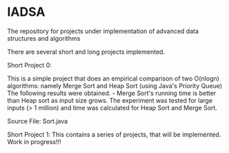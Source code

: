 # IADSA
The repository for projects under implementation of advanced data structures and algorithms 

There are several short and long projects implemented. 

Short Project 0:

This is a simple project that does an empirical comparison of two O(nlogn) algorithms: namely Merge Sort and Heap Sort (using Java's Priority Queue)
The following results were obtained. - Merge Sort's running time is better than Heap sort as input size grows. The experiment was tested for large inputs (> 1 million) and time was calculated for Heap Sort and Merge Sort. 

Source File: Sort.java

Short Project 1:
This contains a series of projects, that will be implemented. Work in progress!!!
